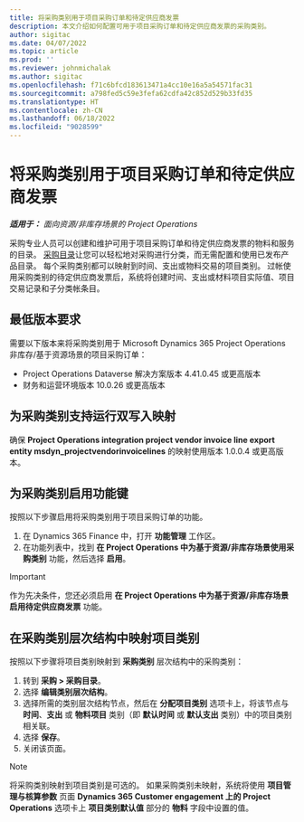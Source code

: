 ```yaml
---
title: 将采购类别用于项目采购订单和待定供应商发票
description: 本文介绍如何配置可用于项目采购订单和待定供应商发票的采购类别。
author: sigitac
ms.date: 04/07/2022
ms.topic: article
ms.prod: ''
ms.reviewer: johnmichalak
ms.author: sigitac
ms.openlocfilehash: f71c6bfcd183613471a4cc10e16a5a54571fac31
ms.sourcegitcommit: a798fed5c59e3fefa62cdfa42c852d529b33fd35
ms.translationtype: HT
ms.contentlocale: zh-CN
ms.lasthandoff: 06/18/2022
ms.locfileid: "9028599"
---
```

# <a name="use-procurement-categories-with-project-purchase-orders-and-pending-vendor-invoices"></a>将采购类别用于项目采购订单和待定供应商发票

_**适用于：** 面向资源/非库存场景的 Project Operations_

采购专业人员可以创建和维护可用于项目采购订单和待定供应商发票的物料和服务的目录。 [采购目录](/dynamics365/supply-chain/procurement/procurement-catalogs)让您可以轻松地对采购进行分类，而无需配置和使用已发布产品目录。 每个采购类别都可以映射到时间、支出或物料交易的项目类别。 过帐使用采购类别的待定供应商发票后，系统将创建时间、支出或材料项目实际值、项目交易记录和子分类帐条目。

## <a name="minimum-version-requirements"></a>最低版本要求

需要以下版本来将采购类别用于 Microsoft Dynamics 365 Project Operations 非库存/基于资源场景的项目采购订单：

- Project Operations Dataverse 解决方案版本 4.41.0.45 或更高版本
- 财务和运营环境版本 10.0.26 或更高版本

## <a name="run-dual-write-maps-for-procurement-category-support"></a>为采购类别支持运行双写入映射

确保 **Project Operations integration project vendor invoice line export entity msdyn\_projectvendorinvoicelines** 的映射使用版本 1.0.0.4 或更高版本。

## <a name="enable-the-feature-key-for-procurement-categories"></a>为采购类别启用功能键

按照以下步骤启用将采购类别用于项目采购订单的功能。

1. 在 Dynamics 365 Finance 中，打开 **功能管理** 工作区。
1. 在功能列表中，找到 **在 Project Operations 中为基于资源/非库存场景使用采购类别** 功能，然后选择 **启用**。

> [!IMPORTANT]
> 作为先决条件，您还必须启用 **在 Project Operations 中为基于资源/非库存场景启用待定供应商发票** 功能。

## <a name="map-project-categories-in-the-procurement-category-hierarchy"></a>在采购类别层次结构中映射项目类别

按照以下步骤将项目类别映射到 **采购类别** 层次结构中的采购类别：

1. 转到 **采购 \> 采购目录**。
1. 选择 **编辑类别层次结构**。
1. 选择所需的类别层次结构节点，然后在 **分配项目类别** 选项卡上，将该节点与 **时间**、**支出** 或 **物料项目** 类别（即 **默认时间** 或 **默认支出** 类别）中的项目类别相关联。
1. 选择 **保存**。
1. 关闭该页面。

> [!NOTE]
> 将采购类别映射到项目类别是可选的。 如果采购类别未映射，系统将使用 **项目管理与核算参数** 页面 **Dynamics 365 Customer engagement 上的 Project Operations** 选项卡上 **项目类别默认值** 部分的 **物料** 字段中设置的值。
